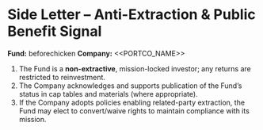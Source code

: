 # Side Letter – Anti-Extraction & Public Benefit Signal

**Fund:** beforechicken
**Company:** <<PORTCO_NAME>>

1. The Fund is a **non-extractive**, mission-locked investor; any returns are restricted to reinvestment.
2. The Company acknowledges and supports publication of the Fund’s status in cap tables and materials (where appropriate).
3. If the Company adopts policies enabling related-party extraction, the Fund may elect to convert/waive rights to maintain compliance with its mission.
